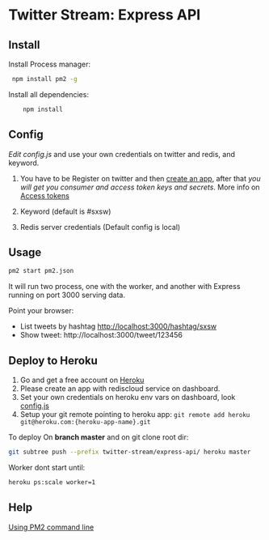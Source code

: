 # Twitter Stream: Express API

## Install

Install Process manager:
```sh
 npm install pm2 -g
```

Install all dependencies:
```sh
    npm install
```

## Config

*Edit config.js* and use your own credentials on twitter and redis, and keyword.

  1. You have to be Register on twitter and then [create an app](https://apps.twitter.com/app/new),
     after that *you will get you consumer and access token keys and secrets*.
     More info on [Access tokens](https://dev.twitter.com/oauth/overview/application-owner-access-tokens)

  1. Keyword (default is #sxsw)

  1. Redis server credentials (Default config is local)


## Usage

```sh
pm2 start pm2.json
```

It will run two process, one with the worker, and another with Express running on port 3000 serving data.

Point your browser:
  - List tweets by hashtag [http://localhost:3000/hashtag/sxsw](http://localhost:3000/hashtag/sxsw)
  - Show tweet: http://localhost:3000/tweet/123456


## Deploy to Heroku

 1. Go and get a free account on [Heroku](http://www.heroku.com)
 1. Please create an app with rediscloud service on dashboard.
 1. Set your own credentials on heroku env vars on dashboard, look [config.js](./config.js)
 1. Setup your git remote pointing to heroku app: ```git remote add heroku git@heroku.com:{heroku-app-name}.git```

To deploy On **branch master** and on git clone root dir:

```sh
git subtree push --prefix twitter-stream/express-api/ heroku master
```

Worker dont start until:

```sh
heroku ps:scale worker=1
```

## Help

[Using PM2 command line](https://github.com/Unitech/pm2)
